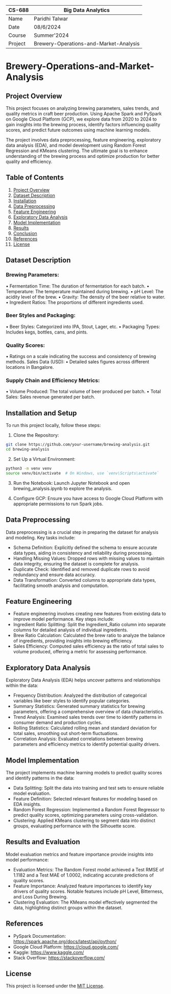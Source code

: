 
| CS-688   | Big Data Analytics                        |
|----------|-------------------------------------------|
| Name     | Paridhi Talwar                            |
| Date     | 08/6/2024                                |
| Course   | Summer'2024                               |
| Project  | Brewery-Operations-and-Market-Analysis    |

# Brewery-Operations-and-Market-Analysis
## Project Overview
This project focuses on analyzing brewing parameters, sales trends, and quality metrics in craft beer production. Using Apache Spark and PySpark on Google Cloud Platform (GCP), we explore data from 2020 to 2024 to gain insights into the brewing process, identify factors influencing quality scores, and predict future outcomes using machine learning models.

The project involves data preprocessing, feature engineering, exploratory data analysis (EDA), and model development using Random Forest Regression and KMeans clustering. The ultimate goal is to enhance understanding of the brewing process and optimize production for better quality and efficiency.

## Table of Contents

1. [Project Overview](#project-overview)
2. [Dataset Description](#dataset-description)
3. [Installation](#installation)
4. [Data Preprocessing](#data-preprocessing)
5. [Feature Engineering](#feature-engineering)
6. [Exploratory Data Analysis](#exploratory-data-analysis)
7. [Model Implementation](#model-implementation)
8. [Results](#results)
9. [Conclusion](#conclusion)
10. [References](#references)
11. [License](#license)

## Dataset Description
### Brewing Parameters:
•	Fermentation Time: The duration of fermentation for each batch.
•	Temperature: The temperature maintained during brewing.
•	pH Level: The acidity level of the brew.
•	Gravity: The density of the beer relative to water.
•	Ingredient Ratios: The proportions of different ingredients used.
### Beer Styles and Packaging:
•	Beer Styles: Categorized into IPA, Stout, Lager, etc.
•	Packaging Types: Includes kegs, bottles, cans, and pints.
### Quality Scores:
•	Ratings on a scale indicating the success and consistency of brewing methods.
Sales Data (USD):
•	Detailed sales figures across different locations in Bangalore.
### Supply Chain and Efficiency Metrics:
•	Volume Produced: The total volume of beer produced per batch.
•	Total Sales: Sales revenue generated per batch.

## Installation and Setup
To run this project locally, follow these steps:
1. Clone the Repository:
 ```bash
git clone https://github.com/your-username/brewing-analysis.git
cd brewing-analysis
  ```
2. Set Up a Virtual Environment:
 ```bash
python3 -m venv venv
source venv/bin/activate  # On Windows, use `venv\Scripts\activate`
  ```
3. Run the Notebook:
Launch Jupyter Notebook and open brewing_analysis.ipynb to explore the analysis.

4. Configure GCP:
Ensure you have access to Google Cloud Platform with appropriate permissions to run Spark jobs.

## Data Preprocessing
Data preprocessing is a crucial step in preparing the dataset for analysis and modeling. Key tasks include:
- Schema Definition: Explicitly defined the schema to ensure accurate data types, aiding in consistency and reliability during processing.
- Handling Missing Values: Dropped rows with missing values to maintain data integrity, ensuring the dataset is complete for analysis.
- Duplicate Check: Identified and removed duplicate rows to avoid redundancy and ensure data accuracy.
- Data Transformation: Converted columns to appropriate data types, facilitating smooth analysis and computation.

## Feature Engineering
- Feature engineering involves creating new features from existing data to improve model performance. Key steps include:
- Ingredient Ratio Splitting: Split the Ingredient_Ratio column into separate columns for detailed analysis of individual ingredients.
- Brew Ratio Calculation: Calculated the brew ratio to analyze the balance of ingredients, providing insights into brewing efficiency.
- Sales Efficiency: Computed sales efficiency as the ratio of total sales to volume produced, offering a metric for assessing performance.

## Exploratory Data Analysis
Exploratory Data Analysis (EDA) helps uncover patterns and relationships within the data:
- Frequency Distribution: Analyzed the distribution of categorical variables like beer styles to identify popular categories.
- Summary Statistics: Generated summary statistics for brewing parameters, offering a comprehensive overview of data characteristics.
- Trend Analysis: Examined sales trends over time to identify patterns in consumer demand and production cycles.
- Rolling Statistics: Calculated rolling mean and standard deviation for total sales, smoothing out short-term fluctuations.
- Correlation Analysis: Evaluated correlations between brewing parameters and efficiency metrics to identify potential quality drivers.

## Model Implementation
The project implements machine learning models to predict quality scores and identify patterns in the data:
- Data Splitting: Split the data into training and test sets to ensure reliable model evaluation.
- Feature Definition: Selected relevant features for modeling based on EDA insights.
- Random Forest Regression: Implemented a Random Forest Regressor to predict quality scores, optimizing parameters using cross-validation.
- Clustering: Applied KMeans clustering to segment data into distinct groups, evaluating performance with the Silhouette score.

## Results and Evaluation
Model evaluation metrics and feature importance provide insights into model performance:
- Evaluation Metrics: The Random Forest model achieved a Test RMSE of 1.1182 and a Test MAE of 1.0002, indicating accurate predictions of quality scores.
- Feature Importance: Analyzed feature importances to identify key drivers of quality scores. Notable features include pH Level, Bitterness, and Loss During Brewing.
- Clustering Evaluation: The KMeans model effectively segmented the data, highlighting distinct groups within the dataset.

## References
- PySpark Documentation: https://spark.apache.org/docs/latest/api/python/
- Google Cloud Platform: https://cloud.google.com/
- Kaggle: https://www.kaggle.com/
- Stack Overflow: https://stackoverflow.com/

## License
This project is licensed under the [MIT License](LICENSE).
